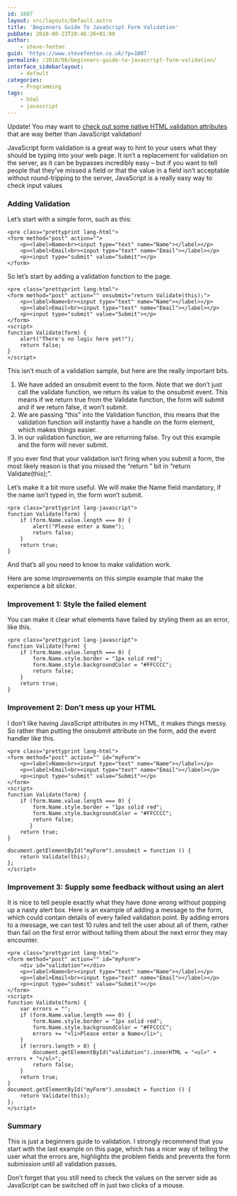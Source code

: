 ```yaml
---
id: 1007
layout: src/layouts/Default.astro
title: 'Beginners Guide To JavaScript Form Validation'
pubDate: 2010-08-23T20:46:26+01:00
author:
    - steve-fenton
guid: 'https://www.stevefenton.co.uk/?p=1007'
permalink: /2010/08/beginners-guide-to-javascript-form-validation/
interface_sidebarlayout:
    - default
categories:
    - Programming
tags:
    - html
    - javascript
---
```


Update! You may want to [check out some native HTML validation attributes](https://www.stevefenton.co.uk/2011/05/HTML-5-Form-Elements-New-Attributes/) that are way better than JavaScript validation!

JavaScript form validation is a great way to hint to your users what they should be typing into your web page. It isn’t a replacement for validation on the server, as it can be bypasses incredibly easy – but if you want to tell people that they’ve missed a field or that the value in a field isn’t acceptable without round-tripping to the server, JavaScript is a really easy way to check input values

### Adding Validation

Let’s start with a simple form, such as this:

```
<pre class="prettyprint lang-html">
<form method="post" action="">
    <p><label>Name<br><input type="text" name="Name"></label></p>
    <p><label>Email<br><input type="text" name="Email"></label></p>
    <p><input type="submit" value="Submit"></p>
</form>
```

So let’s start by adding a validation function to the page.

```
<pre class="prettyprint lang-html">
<form method="post" action="" onsubmit="return Validate(this);">
    <p><label>Name<br><input type="text" name="Name"></label></p>
    <p><label>Email<br><input type="text" name="Email"></label></p>
    <p><input type="submit" value="Submit"></p>
</form>
<script>
function Validate(form) {
    alert("There's no logic here yet!");
    return false;
}
</script>
```

This isn’t much of a validation sample, but here are the really important bits.

1. We have added an onsubmit event to the form. Note that we don’t just call the validate function, we return its value to the onsubmit event. This means if we return true from the Validate function, the form will submit and if we return false, it won’t submit.
2. We are passing “this” into the Validation function, this means that the validation function will instantly have a handle on the form element, which makes things easier.
3. In our validation function, we are returning false. Try out this example and the form will never submit.

If you ever find that your validation isn’t firing when you submit a form, the most likely reason is that you missed the “return ” bit in “return Validate(this);”.

Let’s make it a bit more useful. We will make the Name field mandatory, if the name isn’t typed in, the form won’t submit.

```
<pre class="prettyprint lang-javascript">
function Validate(form) {
    if (form.Name.value.length === 0) {
        alert("Please enter a Name");
        return false;
    }
    return true;
}
```

And that’s all you need to know to make validation work.

Here are some improvements on this simple example that make the experience a bit slicker.

### Improvement 1: Style the failed element

You can make it clear what elements have failed by styling them as an error, like this.

```
<pre class="prettyprint lang-javascript">
function Validate(form) {
    if (form.Name.value.length === 0) {
        form.Name.style.border = "1px solid red";
        form.Name.style.backgroundColor = "#FFCCCC";
        return false;
    }
    return true;
}
```

### Improvement 2: Don’t mess up your HTML

I don’t like having JavaScript attributes in my HTML, it makes things messy. So rather than putting the onsubmit attribute on the form, add the event handler like this.

```
<pre class="prettyprint lang-html">
<form method="post" action="" id="myForm">
    <p><label>Name<br><input type="text" name="Name"></label></p>
    <p><label>Email<br><input type="text" name="Email"></label></p>
    <p><input type="submit" value="Submit"></p>
</form>
<script>
function Validate(form) {
    if (form.Name.value.length === 0) {
        form.Name.style.border = "1px solid red";
        form.Name.style.backgroundColor = "#FFCCCC";
        return false;
       }
    return true;
}

document.getElementById("myForm").onsubmit = function () {
    return Validate(this);
};
</script>
```

### Improvement 3: Supply some feedback without using an alert

It is nice to tell people exactly what they have done wrong without popping up a nasty alert box. Here is an example of adding a message to the form, which could contain details of every failed validation point. By adding errors to a message, we can test 10 rules and tell the user about all of them, rather than fail on the first error without telling them about the next error they may encounter.

```
<pre class="prettyprint lang-html">
<form method="post" action="" id="myForm">
    <div id="validation"></div>
    <p><label>Name<br><input type="text" name="Name"></label></p>
    <p><label>Email<br><input type="text" name="Email"></label></p>
    <p><input type="submit" value="Submit"></p>
</form>
<script>
function Validate(form) {
    var errors = "";
    if (form.Name.value.length === 0) {
        form.Name.style.border = "1px solid red";
        form.Name.style.backgroundColor = "#FFCCCC";
        errors += "<li>Please enter a Name</li>";
    }
    if (errors.length > 0) {
        document.getElementById("validation").innerHTML = "<ul>" + errors + "</ul>";
        return false;
    }
    return true;
}
document.getElementById("myForm").onsubmit = function () {
    return Validate(this);
};
</script>
```

### Summary

This is just a beginners guide to validation. I strongly recommend that you start with the last example on this page, which has a nicer way of telling the user what the errors are, highlights the problem fields and prevents the form submission until all validation passes.

Don’t forget that you still need to check the values on the server side as JavaScript can be switched off in just two clicks of a mouse.